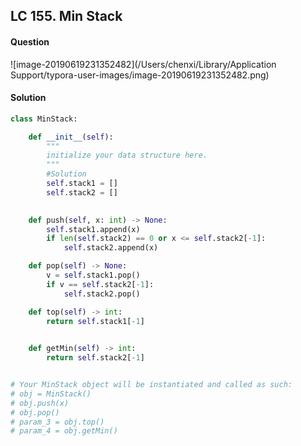 ## LC 155. Min Stack

#### Question

![image-20190619231352482](/Users/chenxi/Library/Application Support/typora-user-images/image-20190619231352482.png)



#### Solution

```python
class MinStack:

    def __init__(self):
        """
        initialize your data structure here.
        """
        #Solution
        self.stack1 = []
        self.stack2 = []
        

    def push(self, x: int) -> None:
        self.stack1.append(x)
        if len(self.stack2) == 0 or x <= self.stack2[-1]:
            self.stack2.append(x)

    def pop(self) -> None:
        v = self.stack1.pop()
        if v == self.stack2[-1]:
            self.stack2.pop()

    def top(self) -> int:
        return self.stack1[-1]
        

    def getMin(self) -> int:
        return self.stack2[-1]


# Your MinStack object will be instantiated and called as such:
# obj = MinStack()
# obj.push(x)
# obj.pop()
# param_3 = obj.top()
# param_4 = obj.getMin()
```

